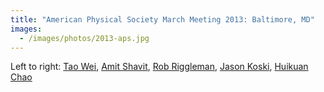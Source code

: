 ```yaml
---
title: "American Physical Society March Meeting 2013: Baltimore, MD"
images:
  - /images/photos/2013-aps.jpg
---
```


Left to right: [Tao Wei](/members/tao-wei/), [Amit Shavit](/members/amit-shavit/), [Rob Riggleman](/members/robert-riggleman/), [Jason Koski](/members/jason-koski/), [Huikuan Chao](/members/huikuan-chao/)
